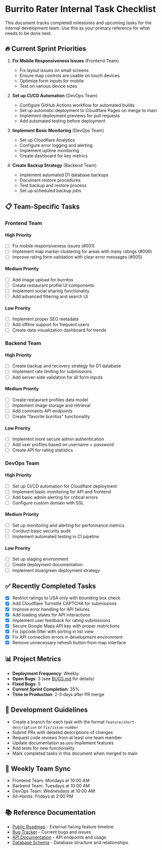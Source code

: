# Burrito Rater Internal Task Checklist

This document tracks completed milestones and upcoming tasks for the internal development team. Use this as your primary reference for what needs to be done next.

## 🔥 Current Sprint Priorities

1. **Fix Mobile Responsiveness Issues** (Frontend Team)
   - Fix layout issues on small screens
   - Ensure map controls are usable on touch devices
   - Optimize form inputs for mobile
   - Test on various device sizes

2. **Set up CI/CD Automation** (DevOps Team)
   - Configure GitHub Actions workflow for automated builds
   - Set up automatic deployment to Cloudflare Pages on merge to main
   - Implement deployment previews for pull requests
   - Add automated testing before deployment

3. **Implement Basic Monitoring** (DevOps Team)
   - Set up Cloudflare Analytics
   - Configure error logging and alerting
   - Implement uptime monitoring
   - Create dashboard for key metrics

4. **Create Backup Strategy** (Backend Team)
   - Implement automated D1 database backups
   - Document restore procedures
   - Test backup and restore process
   - Set up scheduled backup jobs

## 📋 Team-Specific Tasks

### Frontend Team

#### High Priority
- [ ] Fix mobile responsiveness issues (#001)
- [ ] Implement map marker clustering for areas with many ratings (#006)
- [ ] Improve rating form validation with clear error messages (#005)

#### Medium Priority
- [ ] Add image upload for burritos
- [ ] Create restaurant profile UI components
- [ ] Implement social sharing functionality
- [ ] Add advanced filtering and search UI

#### Low Priority
- [ ] Implement proper SEO metadata
- [ ] Add offline support for frequent users
- [ ] Create data visualization dashboard for trends

### Backend Team

#### High Priority
- [ ] Create backup and recovery strategy for D1 database
- [ ] Implement rate limiting for submissions
- [ ] Add server-side validation for all form inputs

#### Medium Priority
- [ ] Create restaurant profiles data model
- [ ] Implement image storage and retrieval
- [ ] Add comments API endpoints
- [ ] Create "favorite burritos" functionality

#### Low Priority
- [ ] Implement more secure admin authentication
- [ ] Add user profiles based on username + password
- [ ] Create API for rating statistics

### DevOps Team

#### High Priority
- [ ] Set up CI/CD automation for Cloudflare deployment
- [ ] Implement basic monitoring for API and frontend
- [ ] Add basic admin alerting for critical errors
- [ ] Configure custom domain with SSL

#### Medium Priority
- [ ] Set up monitoring and alerting for performance metrics
- [ ] Conduct basic security audit
- [ ] Implement automated testing in CI pipeline

#### Low Priority
- [ ] Set up staging environment
- [ ] Create deployment documentation
- [ ] Implement blue/green deployment strategy

## ✅ Recently Completed Tasks

- [x] Restrict ratings to USA only with bounding box check
- [x] Add Cloudflare Turnstile CAPTCHA for submissions
- [x] Improve error handling for API failures
- [x] Add loading states for API interactions
- [x] Implement user feedback for rating submissions
- [x] Secure Google Maps API key with proper restrictions
- [x] Fix zipcode filter with sorting in list view
- [x] Fix API connection errors in development environment
- [x] Remove unnecessary refresh button from map interface

## 📊 Project Metrics

- **Deployment Frequency**: Weekly
- **Open Bugs**: 3 (see [BUGS.md](./BUGS.md) for details)
- **Fixed Bugs**: 5
- **Current Sprint Completion**: 35%
- **Time to Production**: 2-3 days after PR merge

## 📝 Development Guidelines

- Create a branch for each task with the format `feature/short-description` or `fix/issue-number`
- Submit PRs with detailed descriptions of changes
- Request code reviews from at least one team member
- Update documentation as you implement features
- Add tests for new functionality
- Mark completed tasks in this document when merged to main

## 🔄 Weekly Team Sync

- Frontend Team: Mondays at 10:00 AM
- Backend Team: Tuesdays at 10:00 AM
- DevOps Team: Wednesdays at 10:00 AM
- All-Hands: Fridays at 2:00 PM

## 📚 Reference Documentation

- [Public Roadmap](./ROADMAP.md) - External-facing feature timeline
- [Bug Tracker](./BUGS.md) - Current bugs and issues
- [API Documentation](../API_WORKER.md) - API endpoints and usage
- [Database Schema](../DATABASE_SCHEMA.md) - Database structure and relationships 
